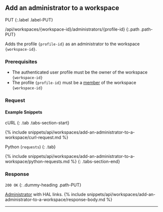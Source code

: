 ## Add an administrator to a workspace

PUT
{:.label .label-PUT}

/api/workspaces/{workspace-id}/administrators/{profile-id}
{:.path .path-PUT}

Adds the profile `{profile-id}` as an administrator to the workspace `{workspace-id}`.

### Prerequisites
- The authenticated user profile must be the owner of the workspace `{workspace-id}`
- The profile `{profile-id}` must be a [member](members) of the workspace `{workspace-id}`

### Request
#### Example Snippets
cURL
{: .tab .tabs-section-start}

{% include snippets/api/workspaces/add-an-administrator-to-a-workspace/curl-request.md %}

Python (`requests`)
{: .tab}

{% include snippets/api/workspaces/add-an-administrator-to-a-workspace/python-requests.md %}
{: .tabs-section-end}

### Response
`200 OK`
{: .dummy-heading .path-PUT}

[Administrator](#administrator) with HAL links.
{% include snippets/api/workspaces/add-an-administrator-to-a-workspace/response-body.md %}

---
